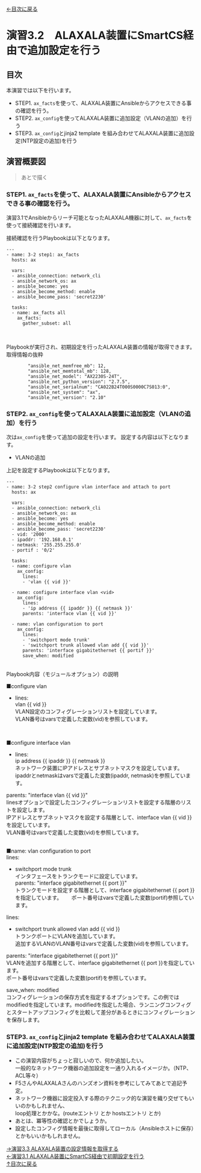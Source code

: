 [←目次に戻る](/README.md)
<br>
# 演習3.2　ALAXALA装置にSmartCS経由で追加設定を行う

## 目次
本演習では以下を行います。 
- STEP1. <code>ax_facts</code>を使って、ALAXALA装置にAnsibleからアクセスできる事の確認を行う。
- STEP2. <code>ax_config</code>を使ってALAXALA装置に追加設定（VLANの追加）を行う  
- STEP3. <code>ax_config</code>とjinja2 template を組み合わせてALAXALA装置に追加設定(NTP設定の追加)を行う


## 演習概要図

> あとで描く

### STEP1. <code>ax_facts</code>を使って、ALAXALA装置にAnsibleからアクセスできる事の確認を行う。

演習3.1でAnsibleからリーチ可能となったALAXALA機器に対して、<code>ax_facts</code>を使って接続確認を行います。

接続確認を行うPlaybookは以下となります。
<br>

```
---
- name: 3-2 step1: ax_facts
  hosts: ax
  
  vars:
  - ansible_connection: network_cli
  - ansible_network_os: ax
  - ansible_become: yes
  - ansible_become_method: enable
  - ansible_become_pass: 'secret2230'

  tasks:
  - name: ax_facts all
    ax_facts:
      gather_subset: all
```
<br>

Playbookが実行され、初期設定を行ったALAXALA装置の情報が取得できます。  
取得情報の抜粋
```
        "ansible_net_memfree_mb": 12,
        "ansible_net_memtotal_mb": 128,
        "ansible_net_model": "AX2230S-24T",
        "ansible_net_python_version": "2.7.5",
        "ansible_net_serialnum": "CA022B24T000S0000C7S013:0",
        "ansible_net_system": "ax",
        "ansible_net_version": "2.10"
```


### STEP2. <code>ax_config</code>を使ってALAXALA装置に追加設定（VLANの追加）を行う  

次は<code>ax_config</code>を使って追加の設定を行います。
設定する内容は以下となります。
- VLANの追加  

上記を設定するPlaybookは以下となります。
<br>
```
---
- name: 3-2 step2 configure vlan interface and attach to port
  hosts: ax
  
  vars:
  - ansible_connection: network_cli
  - ansible_network_os: ax
  - ansible_become: yes
  - ansible_become_method: enable
  - ansible_become_pass: 'secret2230'
  - vid: '2000'
  - ipaddr: '192.168.0.1'
  - netmask: '255.255.255.0'
  - portif : '0/2'

  tasks:
  - name: configure vlan
    ax_config:
      lines:
      - 'vlan {{ vid }}'
  
  - name: configure interface vlan <vid>
    ax_config:
      lines:
      - 'ip address {{ ipaddr }} {{ netmask }}'
      parents: 'interface vlan {{ vid }}'
  
  - name: vlan configuration to port
    ax_config:
      lines:
      - 'switchport mode trunk'
      - 'switchport trunk allowed vlan add {{ vid }}'
      parents: 'interface gigabitethernet {{ portif }}'
      save_when: modified
```

<br>
Playbook内容（モジュールオプション）の説明  

■configure vlan  
- lines:  
vlan {{ vid }}  
VLAN設定のコンフィグレーションリストを設定しています。  
VLAN番号はvarsで定義した変数(vid)を参照しています。  
<br>

■configure interface vlan <vid>  
- lines:  
ip address {{ ipaddr }} {{ netmask }}  
ネットワーク装置にIPアドレスとサブネットマスクを設定しています。  
ipaddrとnetmaskはvarsで定義した変数(ipaddr, netmask)を参照しています。  

parents: "interface vlan {{ vid }}"  
linesオプションで設定したコンフィグレーションリストを設定する階層のリストを設定します。  
IPアドレスとサブネットマスクを設定する階層として、interface vlan {{ vid }}を設定しています。  
VLAN番号はvarsで定義した変数(vid)を参照しています。  
<br>

■name: vlan configuration to port  
lines:  
- switchport mode trunk  
インタフェースをトランクモードに設定しています。  
parents: "interface gigabitethernet {{ port }}"  
トランクモードを設定する階層として、interface gigabitethernet {{ port }}を指定しています。　　
ポート番号はvarsで定義した変数(portif)参照しています。  

lines:  
- switchport trunk allowed vlan add {{ vid }}  
トランクポートにVLANを追加しています。  
追加するVLANのVLAN番号はvarsで定義した変数(vid)を参照しています。  

parents: "interface gigabitethernet {{ port }}"  
VLANを追加する階層として、interface gigabitethernet {{ port }}を指定しています。  
ポート番号はvarsで定義した変数(portif)を参照しています。  

save_when: modified  
コンフィグレーションの保存方式を指定するオプションです。この例ではmodifiedを指定しています。modifiedを指定した場合、ランニングコンフィグとスタートアップコンフィグを比較して差分があるときにコンフィグレーションを保存します。  



### STEP3. <code>ax_config</code>とjinja2 template を組み合わせてALAXALA装置に追加設定(NTP設定の追加)を行う




- この演習内容がちょっと寂しいので、何か追加したい。  
  一般的なネットワーク機器の追加設定を一通り入れるイメージか。（NTP、ACL等々）
- F5さんやALAXALAさんのハンズオン資料を参考にしてみてあとで追記予定。  
- ネットワーク機器に設定投入する際のテクニック的な演習を織り交ぜてもいいのかもしれません、  
  loop処理とかかな。(routeエントリ とか hostsエントリ とか)
- あとは、冪等性の確認とかでしょうか。
- 設定したコンフィグ情報を最後に取得してローカル（Ansibleホストに保存）とかもいいかもしれません。

[→演習3.3 ALAXALA装置の設定情報を取得する](/3.3-get_alaxala_device_information.md)    
[←演習3.1 ALAXALA装置にSmartCS経由で初期設定を行う](/3.1-initial_setup_the_alaxala_device_via_smartcs.md)    
[↑目次に戻る](/README.md)  

